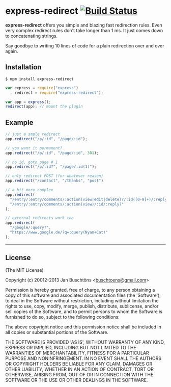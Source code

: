 # express-redirect [![Build Status](https://secure.travis-ci.org/silvinci/express-redirect.png?branch=master)](https://travis-ci.org/silvinci/express-redirect)
**express-redirect** offers you simple and blazing fast redirection rules.
Even very complex redirect rules don't take longer than 1 ms.
It just comes down to concatenating strings.

Say goodbye to writing 10 lines of code for a plain redirection over and over again.

## Installation
```
$ npm install express-redirect
```

```javascript
var express = require("express")
  , redirect = require("express-redirect");

var app = express();
redirect(app); // mount the plugin
```

## Example

```javascript
// just a smple redirect
app.redirect("/p/:id", "/page/:id");

// you want it permanent?
app.redirect("/p/:id", "/page/:id", 301);

// no id, goto page # 1
app.redirect("/p/:id?", "/page/:id(1)");

// only redirect POST (for whatever reason)
app.redirect("/contact", "/thanks", "post")

// a bit more complex
app.redirect(
  "/entry/:entry/comments/:action(view|edit|delete)?/:id([0-9]+)/:reply([0-9]+)?",
  "/entry/:entry/comments/:action(view)/:id/:reply?"
);

// external redirects work too
app.redirect(
  "/google/:query?",
  "https://www.google.de/?q=:query(Nyan+Cat)"
);
```

---

## License 

(The MIT License)

Copyright (c) 20012-2013 Jan Buschtöns &lt;buschtoens@gmail.com&gt;

Permission is hereby granted, free of charge, to any person obtaining
a copy of this software and associated documentation files (the
'Software'), to deal in the Software without restriction, including
without limitation the rights to use, copy, modify, merge, publish,
distribute, sublicense, and/or sell copies of the Software, and to
permit persons to whom the Software is furnished to do so, subject to
the following conditions:

The above copyright notice and this permission notice shall be
included in all copies or substantial portions of the Software.

THE SOFTWARE IS PROVIDED 'AS IS', WITHOUT WARRANTY OF ANY KIND,
EXPRESS OR IMPLIED, INCLUDING BUT NOT LIMITED TO THE WARRANTIES OF
MERCHANTABILITY, FITNESS FOR A PARTICULAR PURPOSE AND NONINFRINGEMENT.
IN NO EVENT SHALL THE AUTHORS OR COPYRIGHT HOLDERS BE LIABLE FOR ANY
CLAIM, DAMAGES OR OTHER LIABILITY, WHETHER IN AN ACTION OF CONTRACT,
TORT OR OTHERWISE, ARISING FROM, OUT OF OR IN CONNECTION WITH THE
SOFTWARE OR THE USE OR OTHER DEALINGS IN THE SOFTWARE.